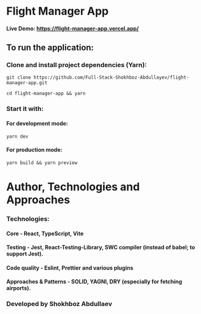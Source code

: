 # Flight Manager App

#### Live Demo: https://flight-manager-app.vercel.app/

## To run the application:

### Clone and install project dependencies (Yarn):

```
git clone https://github.com/Full-Stack-Shokhboz-Abdullayev/flight-manager-app.git

cd flight-manager-app && yarn
```

### Start it with:

#### For development mode:

```
yarn dev
```

#### For production mode:

```
yarn build && yarn preview
```

# Author, Technologies and Approaches

### Technologies:

#### Core - React, TypeScript, Vite

#### Testing - Jest, React-Testing-Library, SWC compiler (instead of babel; to support Jest).

#### Code quality - Eslint, Prettier and various plugins

#### Approaches & Patterns - SOLID, YAGNI, DRY (especially for fetching airports).

### Developed by Shokhboz Abdullaev
